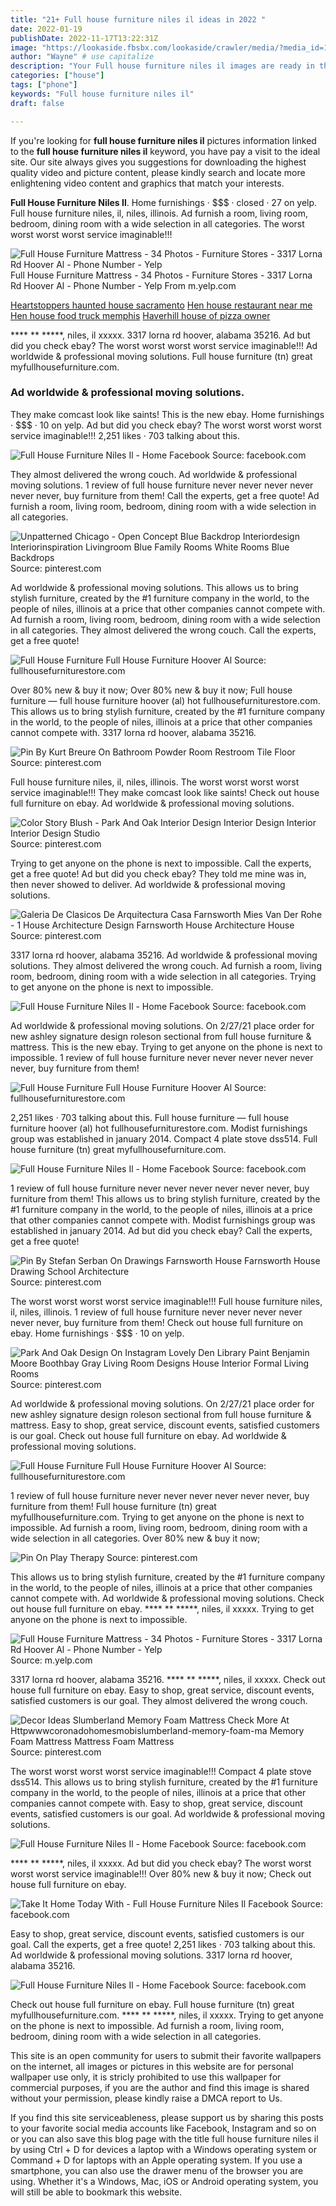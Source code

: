 ```yaml
---
title: "21+ Full house furniture niles il ideas in 2022 "
date: 2022-01-19
publishDate: 2022-11-17T13:22:31Z
image: "https://lookaside.fbsbx.com/lookaside/crawler/media/?media_id=173849137792637"
author: "Wayne" # use capitalize
description: "Your Full house furniture niles il images are ready in this website. Full house furniture niles il are a topic that is being searched for and liked by netizens today. You can Download the Full house furniture niles il files here. Download all free images."
categories: ["house"]
tags: ["phone"]
keywords: "Full house furniture niles il"
draft: false

---
```


If you're looking for **full house furniture niles il** pictures information linked to the **full house furniture niles il** keyword, you have pay a visit to the ideal  site.  Our site always  gives you  suggestions  for downloading  the highest  quality video and picture  content, please kindly search and locate more enlightening video content and graphics  that match your interests.

**Full House Furniture Niles Il**. Home furnishings · $$$ · closed · 27 on yelp. Full house furniture niles, il, niles, illinois. Ad furnish a room, living room, bedroom, dining room with a wide selection in all categories. The worst worst worst worst service imaginable!!!

![Full House Furniture Mattress - 34 Photos - Furniture Stores - 3317 Lorna Rd Hoover Al - Phone Number - Yelp](https://s3-media0.fl.yelpcdn.com/bphoto/W_czHguyHv6FSB0FPmOxOA/348s.jpg "Full House Furniture Mattress - 34 Photos - Furniture Stores - 3317 Lorna Rd Hoover Al - Phone Number - Yelp")
Full House Furniture Mattress - 34 Photos - Furniture Stores - 3317 Lorna Rd Hoover Al - Phone Number - Yelp From m.yelp.com

[Heartstoppers haunted house sacramento](/heartstoppers-haunted-house-sacramento/)
[Hen house restaurant near me](/hen-house-restaurant-near-me/)
[Hen house food truck memphis](/hen-house-food-truck-memphis/)
[Haverhill house of pizza owner](/haverhill-house-of-pizza-owner/)

**** ** *****, niles, il xxxxx. 3317 lorna rd hoover, alabama 35216. Ad but did you check ebay? The worst worst worst worst service imaginable!!! Ad worldwide &amp; professional moving solutions. Full house furniture (tn) great myfullhousefurniture.com.

### Ad worldwide &amp; professional moving solutions.

They make comcast look like saints! This is the new ebay. Home furnishings · $$$ · 10 on yelp. Ad but did you check ebay? The worst worst worst worst service imaginable!!! 2,251 likes · 703 talking about this.


![Full House Furniture Niles Il - Home Facebook](https://lookaside.fbsbx.com/lookaside/crawler/media/?media_id=225737295937154 "Full House Furniture Niles Il - Home Facebook")
Source: facebook.com

They almost delivered the wrong couch. Ad worldwide &amp; professional moving solutions. 1 review of full house furniture never never never never never never, buy furniture from them! Call the experts, get a free quote! Ad furnish a room, living room, bedroom, dining room with a wide selection in all categories.

![Unpatterned Chicago - Open Concept Blue Backdrop Interiordesign Interiorinspiration Livingroom Blue Family Rooms White Rooms Blue Backdrops](https://i.pinimg.com/originals/95/d4/4a/95d44a4eb86a258d522ad1ae5dc5aae9.jpg "Unpatterned Chicago - Open Concept Blue Backdrop Interiordesign Interiorinspiration Livingroom Blue Family Rooms White Rooms Blue Backdrops")
Source: pinterest.com

Ad worldwide &amp; professional moving solutions. This allows us to bring stylish furniture, created by the #1 furniture company in the world, to the people of niles, illinois at a price that other companies cannot compete with. Ad furnish a room, living room, bedroom, dining room with a wide selection in all categories. They almost delivered the wrong couch. Call the experts, get a free quote!

![Full House Furniture Full House Furniture Hoover Al](https://cdn.shopify.com/s/files/1/0551/9019/2324/files/4_7468706b-32f1-404f-b4b3-8f8cfece6108_1500x600.png?v=1637172012 "Full House Furniture Full House Furniture Hoover Al")
Source: fullhousefurniturestore.com

Over 80% new &amp; buy it now; Over 80% new &amp; buy it now; Full house furniture — full house furniture hoover (al) hot fullhousefurniturestore.com. This allows us to bring stylish furniture, created by the #1 furniture company in the world, to the people of niles, illinois at a price that other companies cannot compete with. 3317 lorna rd hoover, alabama 35216.

![Pin By Kurt Breure On Bathroom Powder Room Restroom Tile Floor](https://i.pinimg.com/originals/2e/f6/38/2ef63839d0e54ae9609c97125f001786.jpg "Pin By Kurt Breure On Bathroom Powder Room Restroom Tile Floor")
Source: pinterest.com

Full house furniture niles, il, niles, illinois. The worst worst worst worst service imaginable!!! They make comcast look like saints! Check out house full furniture on ebay. Ad worldwide &amp; professional moving solutions.

![Color Story Blush - Park And Oak Interior Design Interior Design Interior Interior Design Studio](https://i.pinimg.com/originals/ea/8a/77/ea8a77a08c56017e9d61d9875ba31776.png "Color Story Blush - Park And Oak Interior Design Interior Design Interior Interior Design Studio")
Source: pinterest.com

Trying to get anyone on the phone is next to impossible. Call the experts, get a free quote! Ad but did you check ebay? They told me mine was in, then never showed to deliver. Ad worldwide &amp; professional moving solutions.

![Galeria De Clasicos De Arquitectura Casa Farnsworth Mies Van Der Rohe - 1 House Architecture Design Farnsworth House Architecture House](https://i.pinimg.com/originals/f1/bc/94/f1bc948003046c1f72969af3a54a5ca9.jpg "Galeria De Clasicos De Arquitectura Casa Farnsworth Mies Van Der Rohe - 1 House Architecture Design Farnsworth House Architecture House")
Source: pinterest.com

3317 lorna rd hoover, alabama 35216. Ad worldwide &amp; professional moving solutions. They almost delivered the wrong couch. Ad furnish a room, living room, bedroom, dining room with a wide selection in all categories. Trying to get anyone on the phone is next to impossible.

![Full House Furniture Niles Il - Home Facebook](https://lookaside.fbsbx.com/lookaside/crawler/media/?media_id=154696786374539 "Full House Furniture Niles Il - Home Facebook")
Source: facebook.com

Ad worldwide &amp; professional moving solutions. On 2/27/21 place order for new ashley signature design roleson sectional from full house furniture &amp; mattress. This is the new ebay. Trying to get anyone on the phone is next to impossible. 1 review of full house furniture never never never never never never, buy furniture from them!

![Full House Furniture Full House Furniture Hoover Al](https://cdn.shopify.com/s/files/1/0551/9019/2324/files/1_a2209002-37df-426d-9674-6b4d84eff8ea_1500x600.png?v=1637172013 "Full House Furniture Full House Furniture Hoover Al")
Source: fullhousefurniturestore.com

2,251 likes · 703 talking about this. Full house furniture — full house furniture hoover (al) hot fullhousefurniturestore.com. Modist furnishings group was established in january 2014. Compact 4 plate stove dss514. Full house furniture (tn) great myfullhousefurniture.com.

![Full House Furniture Niles Il - Home Facebook](https://lookaside.fbsbx.com/lookaside/crawler/media/?media_id=426241202553428 "Full House Furniture Niles Il - Home Facebook")
Source: facebook.com

1 review of full house furniture never never never never never never, buy furniture from them! This allows us to bring stylish furniture, created by the #1 furniture company in the world, to the people of niles, illinois at a price that other companies cannot compete with. Modist furnishings group was established in january 2014. Ad but did you check ebay? Call the experts, get a free quote!

![Pin By Stefan Serban On Drawings Farnsworth House Farnsworth House Drawing School Architecture](https://i.pinimg.com/originals/3d/6a/2e/3d6a2e6526d4ed8b9780704a6a768559.jpg "Pin By Stefan Serban On Drawings Farnsworth House Farnsworth House Drawing School Architecture")
Source: pinterest.com

The worst worst worst worst service imaginable!!! Full house furniture niles, il, niles, illinois. 1 review of full house furniture never never never never never never, buy furniture from them! Check out house full furniture on ebay. Home furnishings · $$$ · 10 on yelp.

![Park And Oak Design On Instagram Lovely Den Library Paint Benjamin Moore Boothbay Gray Living Room Designs House Interior Formal Living Rooms](https://i.pinimg.com/originals/e1/e9/35/e1e935a68af1aa8626b1681872e5efb2.png "Park And Oak Design On Instagram Lovely Den Library Paint Benjamin Moore Boothbay Gray Living Room Designs House Interior Formal Living Rooms")
Source: pinterest.com

Ad worldwide &amp; professional moving solutions. On 2/27/21 place order for new ashley signature design roleson sectional from full house furniture &amp; mattress. Easy to shop, great service, discount events, satisfied customers is our goal. Check out house full furniture on ebay. Ad worldwide &amp; professional moving solutions.

![Full House Furniture Full House Furniture Hoover Al](https://cdn.shopify.com/s/files/1/0551/9019/2324/files/logo_14_352x129.png?v=1615400287 "Full House Furniture Full House Furniture Hoover Al")
Source: fullhousefurniturestore.com

1 review of full house furniture never never never never never never, buy furniture from them! Full house furniture (tn) great myfullhousefurniture.com. Trying to get anyone on the phone is next to impossible. Ad furnish a room, living room, bedroom, dining room with a wide selection in all categories. Over 80% new &amp; buy it now;

![Pin On Play Therapy](https://i.pinimg.com/736x/12/5c/32/125c3204d33ae50269895d5b239fcf2e--play-therapy-rooms-child-room.jpg "Pin On Play Therapy")
Source: pinterest.com

This allows us to bring stylish furniture, created by the #1 furniture company in the world, to the people of niles, illinois at a price that other companies cannot compete with. Ad worldwide &amp; professional moving solutions. Check out house full furniture on ebay. **** ** *****, niles, il xxxxx. Trying to get anyone on the phone is next to impossible.

![Full House Furniture Mattress - 34 Photos - Furniture Stores - 3317 Lorna Rd Hoover Al - Phone Number - Yelp](https://s3-media0.fl.yelpcdn.com/bphoto/Nlplu5JIF0xbsFvs5jRqbQ/348s.jpg "Full House Furniture Mattress - 34 Photos - Furniture Stores - 3317 Lorna Rd Hoover Al - Phone Number - Yelp")
Source: m.yelp.com

3317 lorna rd hoover, alabama 35216. **** ** *****, niles, il xxxxx. Check out house full furniture on ebay. Easy to shop, great service, discount events, satisfied customers is our goal. They almost delivered the wrong couch.

![Decor Ideas Slumberland Memory Foam Mattress Check More At Httpwwwcoronadohomesmobislumberland-memory-foam-ma Memory Foam Mattress Mattress Foam Mattress](https://i.pinimg.com/736x/90/64/05/90640539c7adc9fefaceb2ebfe6b1187.jpg "Decor Ideas Slumberland Memory Foam Mattress Check More At Httpwwwcoronadohomesmobislumberland-memory-foam-ma Memory Foam Mattress Mattress Foam Mattress")
Source: pinterest.com

The worst worst worst worst service imaginable!!! Compact 4 plate stove dss514. This allows us to bring stylish furniture, created by the #1 furniture company in the world, to the people of niles, illinois at a price that other companies cannot compete with. Easy to shop, great service, discount events, satisfied customers is our goal. Ad worldwide &amp; professional moving solutions.

![Full House Furniture Niles Il - Home Facebook](https://lookaside.fbsbx.com/lookaside/crawler/media/?media_id=104971668013718 "Full House Furniture Niles Il - Home Facebook")
Source: facebook.com

**** ** *****, niles, il xxxxx. Ad but did you check ebay? The worst worst worst worst service imaginable!!! Over 80% new &amp; buy it now; Check out house full furniture on ebay.

![Take It Home Today With - Full House Furniture Niles Il Facebook](https://lookaside.fbsbx.com/lookaside/crawler/media/?media_id=184489540061930 "Take It Home Today With - Full House Furniture Niles Il Facebook")
Source: facebook.com

Easy to shop, great service, discount events, satisfied customers is our goal. Call the experts, get a free quote! 2,251 likes · 703 talking about this. Ad worldwide &amp; professional moving solutions. 3317 lorna rd hoover, alabama 35216.

![Full House Furniture Niles Il - Home Facebook](https://lookaside.fbsbx.com/lookaside/crawler/media/?media_id=173849137792637 "Full House Furniture Niles Il - Home Facebook")
Source: facebook.com

Check out house full furniture on ebay. Full house furniture (tn) great myfullhousefurniture.com. **** ** *****, niles, il xxxxx. Trying to get anyone on the phone is next to impossible. Ad furnish a room, living room, bedroom, dining room with a wide selection in all categories.

This site is an open community for users to submit their favorite wallpapers on the internet, all images or pictures in this website are for personal wallpaper use only, it is stricly prohibited to use this wallpaper for commercial purposes, if you are the author and find this image is shared without your permission, please kindly raise a DMCA report to Us.

If you find this site serviceableness, please support us by sharing this posts to your favorite social media accounts like Facebook, Instagram and so on or you can also save this blog page with the title full house furniture niles il by using Ctrl + D for devices a laptop with a Windows operating system or Command + D for laptops with an Apple operating system. If you use a smartphone, you can also use the drawer menu of the browser you are using. Whether it's a Windows, Mac, iOS or Android operating system, you will still be able to bookmark this website.
